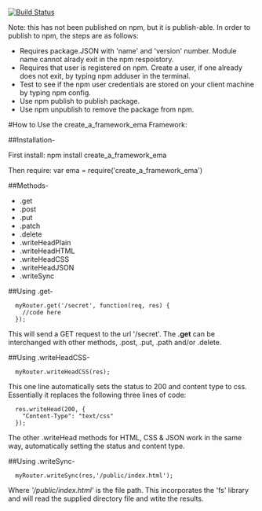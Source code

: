 [![Build Status](https://travis-ci.org/emlandi/create_a_framework.svg?branch=master)](https://travis-ci.org/emlandi/create_a_framework)

Note: this has not been published on npm, but it is publish-able. In order to publish to npm, the steps are as follows:

- Requires package.JSON with 'name' and 'version' number. Module name cannot alrady exit in the npm respoistory.
- Requires that user is registered on npm. Create a user, if one already does not exit, by typing npm adduser in the terminal.
- Test to see if the npm user credentials are stored on your client machine by typing npm config.
- Use npm publish to publish package.
- Use npm unpublish to remove the package from npm.


#How to Use the create_a_framework_ema Framework:

##Installation-

First install: npm install create_a_framework_ema

Then require: var ema = require('create_a_framework_ema')

##Methods-

* .get
* .post
* .put
* .patch
* .delete
* .writeHeadPlain
* .writeHeadHTML
* .writeHeadCSS
* .writeHeadJSON
* .writeSync

##Using .get-
```
  myRouter.get('/secret', function(req, res) {
    //code here
  });
```
This will send a GET request to the url '/secret'. The **.get** can be interchanged with other methods, .post, .put, .path and/or .delete.

##Using .writeHeadCSS-
```
  myRouter.writeHeadCSS(res);
```
This one line automatically sets the status to 200 and content type to css. Essentially it replaces the following three lines of code:
```
  res.writeHead(200, {
    "Content-Type": "text/css"
  });
```
  The other .writeHead methods for HTML, CSS & JSON work in the same way, automatically setting the status and content type.

##Using .writeSync-
```
  myRouter.writeSync(res,'/public/index.html');
```
Where *'/public/index.html'* is the file path. This incorporates the 'fs' library and will read the supplied directory file and wtite the results.






